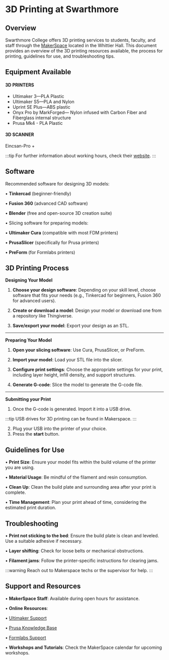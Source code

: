 # 3D Printing at Swarthmore

## Overview
Swarthmore College offers 3D printing services to students, faculty, and staff through the [MakerSpace](https://www.swarthmore.edu/makerspace) located in the Whittier Hall. This document provides an overview of the 3D printing resources available, the process for printing, guidelines for use, and troubleshooting tips.

## Equipment Available
#### 3D PRINTERS

- Ultimaker 3—PLA Plastic
-	Ultimaker S5—PLA and Nylon
-   Uprint SE Plus—ABS plastic
- Onyx Pro by MarkForged— Nylon infused with Carbon Fiber and
   Fiberglass internal structure
- Prusa Mk4 - PLA Plastic

#### 3D SCANNER
Eincsan-Pro +

:::tip
For further information about working hours, check their [website](https://www.swarthmore.edu/makerspace).
:::

## Software

Recommended software for designing 3D models:

•  **Tinkercad** (beginner-friendly)

•  **Fusion 360** (advanced CAD software)

•  **Blender** (free and open-source 3D creation suite)

•  Slicing software for preparing models:

•  **Ultimaker Cura** (compatible with most FDM printers)

•  **PrusaSlicer** (specifically for Prusa printers)

•  **PreForm** (for Formlabs printers)


## 3D Printing Process

  

**Designing Your Model**

1. **Choose your design software**: Depending on your skill level, choose software that fits your needs (e.g., Tinkercad for beginners, Fusion 360 for advanced users).

2. **Create or download a model**: Design your model or download one from a repository like Thingiverse.

3. **Save/export your model**: Export your design as an STL.

--------------

**Preparing Your Model**
1. **Open your slicing software**: Use Cura, PrusaSlicer, or PreForm.

2. **Import your model**: Load your STL file into the slicer.

3. **Configure print settings**: Choose the appropriate settings for your print, including layer height, infill density, and support structures.

4. **Generate G-code**: Slice the model to generate the G-code file.

-----------
**Submitting your Print**
1. Once the G-code is generated. Import it into a USB drive. 

:::tip
USB drives for 3D printing can be found in Makerspace.
:::

2. Plug your USB into the printer of your choice.
3. Press the **start** button.

## Guidelines for Use

•  **Print Size**: Ensure your model fits within the build volume of the printer you are using.

•  **Material Usage**: Be mindful of the filament and resin consumption.

•  **Clean Up**: Clean the build plate and surrounding area after your print is complete.

•  **Time Management**: Plan your print ahead of time, considering the estimated print duration.


## Troubleshooting

•  **Print not sticking to the bed**: Ensure the build plate is clean and leveled. Use a suitable adhesive if necessary.

•  **Layer shifting**: Check for loose belts or mechanical obstructions.

•  **Filament jams**: Follow the printer-specific instructions for clearing jams.

:::warning
Reach out to Makerspace techs or the supervisor for help.
:::

## Support and Resources

•  **MakerSpace Staff**: Available during open hours for assistance.

•  **Online Resources**:

•  [Ultimaker Support](https://support.ultimaker.com)

•  [Prusa Knowledge Base](https://help.prusa3d.com)

•  [Formlabs Support](https://support.formlabs.com)

•  **Workshops and Tutorials**: Check the MakerSpace calendar for upcoming workshops.
